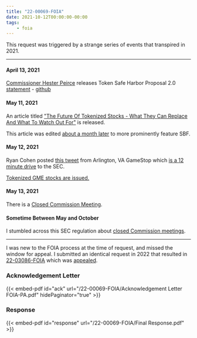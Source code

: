 ```yaml
---
title: "22-00069-FOIA"
date: 2021-10-12T00:00:00-00:00
tags:
    - foia
---
```


This request was triggered by a strange series of events that transpired in 2021.

---

#### April 13, 2021

[Commissioner Hester Peirce][hp] releases Token Safe Harbor Proposal 2.0 [statement][hp-statement] - [github][hp-github]

#### May 11, 2021

An article titled ["The Future Of Tokenized Stocks - What They Can Replace And What To Watch Out For"][tokenized-article] is released.

This article was edited [about a month later][tokenized-article-edited] to more prominently feature SBF.

#### May 12, 2021

Ryan Cohen posted [this tweet][rc-va-tweet] from Arlington, VA GameStop which [is a 12 minute drive][va-sec-drive] to the SEC.

[Tokenized GME stocks are issued.][tokenized-issued]

#### May 13, 2021

There is a [Closed Commission Meeting][ccmeeting].

#### Sometime Between May and October

I stumbled across this SEC regulation about [closed Commission meetings][ccmeeting-reg].

---

I was new to the FOIA process at the time of request, and missed the window for appeal. I submitted an identical request in 2022 that resulted in [22-03086-FOIA][22-03086-FOIA] which was [appealed][23-00004-APPS].

### Acknowledgement Letter

{{< embed-pdf id="ack" url="/22-00069-FOIA/Acknowledgement Letter FOIA-PA.pdf" hidePaginator="true" >}}

### Response

{{< embed-pdf id="response" url="/22-00069-FOIA/Final Response.pdf" >}}

[hp]: https://www.sec.gov/about/commissioners/hester-m-peirce
[hp-statement]: https://www.sec.gov/news/public-statement/peirce-statement-token-safe-harbor-proposal-2.0
[hp-github]: https://github.com/CommissionerPeirce/SafeHarbor2.0
[tokenized-article]:https://web.archive.org/web/20210511132227/https://www.forbes.com/sites/javierpaz/2021/05/11/the-future-of-tokenized-stockswhat-they-can-replace-and-what-to-watch-out-for/
[tokenized-article-edited]: https://web.archive.org/web/20210622123516/https://www.forbes.com/sites/javierpaz/2021/05/11/the-future-of-tokenized-stockswhat-they-can-replace-and-what-to-watch-out-for/
[rc-va-tweet]: https://twitter.com/ryancohen/status/1392649234944507906
[va-sec-drive]: https://www.google.com/maps/dir/U.S.+Securities+and+Exchange+Commission,+F+Street+Northeast,+Washington,+DC/GameStop,+1100+S+Hayes+St,+Arlington,+VA+22202/@38.8805612,-77.049705,14z/data=!3m2!4b1!5s0x89b7b6dec8b955a5:0x7edf0a3a5a9f7c6b!4m13!4m12!1m5!1m1!1s0x89b7b823fba296a3:0xe7888e781877a9d2!2m2!1d-77.0040907!2d38.8980337!1m5!1m1!1s0x89b7b6defeb71d75:0xe6fca56e977bb880!2m2!1d-77.0607968!2d38.8629553
[tokenized-issued]: https://web.archive.org/web/20220111102708if_/http://digitalassets.ag/assets/files/GME.pdf
[ccmeeting]: https://www.sec.gov/foia/docs/secchaircalendar/chair-gensler-public-calendar-2021-05.pdf
[ccmeeting-reg]: https://www.ecfr.gov/current/title-17/chapter-II/part-200/subpart-I/section-200.408
[22-03086-FOIA]: /2022/09/22-03086-foia
[23-00004-APPS]: /2022/10/23-00004-apps/